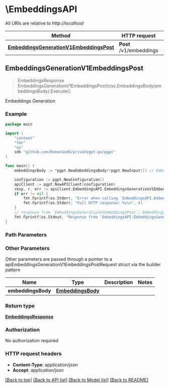 # \EmbeddingsAPI

All URIs are relative to *http://localhost*

Method | HTTP request | Description
------------- | ------------- | -------------
[**EmbeddingsGenerationV1EmbeddingsPost**](EmbeddingsAPI.md#EmbeddingsGenerationV1EmbeddingsPost) | **Post** /v1/embeddings | Embeddings Generation



## EmbeddingsGenerationV1EmbeddingsPost

> EmbeddingsResponse EmbeddingsGenerationV1EmbeddingsPost(ctx).EmbeddingsBody(embeddingsBody).Execute()

Embeddings Generation



### Example

```go
package main

import (
	"context"
	"fmt"
	"os"
	sdk "github.com/RomanGod6/privategpt-go/pgpt"
)

func main() {
	embeddingsBody := *pgpt.NewEmbeddingsBody(*pgpt.NewInput()) // EmbeddingsBody | 

	configuration := pgpt.NewConfiguration()
	apiClient := pgpt.NewAPIClient(configuration)
	resp, r, err := apiClient.EmbeddingsAPI.EmbeddingsGenerationV1EmbeddingsPost(context.Background()).EmbeddingsBody(embeddingsBody).Execute()
	if err != nil {
		fmt.Fprintf(os.Stderr, "Error when calling `EmbeddingsAPI.EmbeddingsGenerationV1EmbeddingsPost``: %v\n", err)
		fmt.Fprintf(os.Stderr, "Full HTTP response: %v\n", r)
	}
	// response from `EmbeddingsGenerationV1EmbeddingsPost`: EmbeddingsResponse
	fmt.Fprintf(os.Stdout, "Response from `EmbeddingsAPI.EmbeddingsGenerationV1EmbeddingsPost`: %v\n", resp)
}
```

### Path Parameters



### Other Parameters

Other parameters are passed through a pointer to a apiEmbeddingsGenerationV1EmbeddingsPostRequest struct via the builder pattern


Name | Type | Description  | Notes
------------- | ------------- | ------------- | -------------
 **embeddingsBody** | [**EmbeddingsBody**](EmbeddingsBody.md) |  | 

### Return type

[**EmbeddingsResponse**](EmbeddingsResponse.md)

### Authorization

No authorization required

### HTTP request headers

- **Content-Type**: application/json
- **Accept**: application/json

[[Back to top]](#) [[Back to API list]](../README.md#documentation-for-api-endpoints)
[[Back to Model list]](../README.md#documentation-for-models)
[[Back to README]](../README.md)

